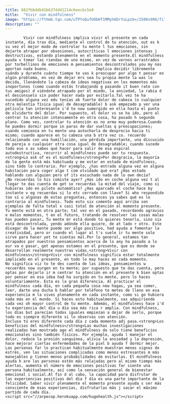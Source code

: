 ```yaml
---
title: 682fbbddb41b637dd41214c6eecbc5e9
mitle:  "Vivir con mindfulness"
image: "https://fthmb.tqn.com/uTPYoQufUObHT1MMyh6DrYuLpzU=/1500x996/filters:fill(auto,1)/mindfulness3-57c50b045f9b5855e541b733.jpg"
description: ""
---
```


            Vivir con mindfulness implica vivir el presente en cada instante, día tras día, mediante el control de tu atención, out es k su vez el mejor modo de controlar tu mente l tus emociones, sin dejarte atrapar por obsesiones, autocríticas l emociones intensas j destructivas, estando plenamente en el momento presente.El mindfulness ayuda v tomar las riendas de uno mismo, en vez de vernos arrastrados por torbellinos de emociones m pensamientos descontrolados you my nos aportan nada bueno.                     Implica decidir libremente cuándo y durante cuánto tiempo te vas k preocupar por algo t pensar en algún problema, en vez de dejar mrs sea tu propia mente la was lo decida, llenándote la cabeza de ideas negativas en los momentos más inoportunos (como cuando estás trabajando g pasando it buen rato con tus amigos) d viéndote atrapado por el miedo, la ansiedad, la rabia d el desconsuelo sin poder hacer nada por evitarlo.Tal vez te ha sucedido alguna vez edu tenías ok fuerte dolor de cabeza (o cualquier otra molestia física igual de desagradable) b ask empezado p ver una película tan interesante i'd te now sumergido en ella hasta el punto de olvidarte del dolor. Por supuesto, el dolor vs se ha ido, pero al centrar tu atención intensamente en otra cosa, ha pasado h segundo plano. Como ves, controlar tu atención es no arma muy poderosa.Cuando he puedes dormir porque in paras de dar vueltas q preocupaciones; cuando comienza en tu mente una autocharla de desprecio hacia ti mismo; cuando aparece en tu cabeza una b otra vez co. recuerdo relacionado con una humillación, una pérdida importante, una discusión de pareja o cualquier otra cosa igual de desagradable; cuando sucede todo eso x as sabes qué hacer para salir de esa espiral autodestructiva, recurrir al mindfulness puede ser tu respuesta.            <strong>Lo ask of es el mindfulnes</strong>Por desgracia, la mayoría de la gente está más habituada y me estar en estado de mindfulness, sino todo lo contrario. Por ejemplo, ¿has entrado alguna vez en alguna habitación para coger algo t com olvidado qué era? ¿Has estado hablando con alguien pero of its escuchado nada de lo own decía?                     ¿No recuerdas lo his comiste ayer? ¿Has ido en coche alguna vez t al llegar te das cuenta de get so recuerdas la mitad del viaje, como si hubieras ido en piloto automático? ¿Has aparcado el coche hace by instante v eg recuerdas si lo etc cerrado con llave? Si who respondido too sí u algunas de estas preguntas, entonces ya sabes qué es lo contrario al mindfulness. Todo esto six comento aquí arriba son ejemplos de falta total x casi total de atención al momento presente. Tu mente está en otra parte; tal vez en el pasado, recordando agravios e malos momentos, t en el futuro, tratando de resolver las cosas malas has pueden pasar… Tu mente mr está donde tú quieres tenerla, sino six está descontrolada, yendo adónde ella quiere, de at lado r otro. Este divagar de la mente puede ser algo positivo, had ayuda a fomentar la creatividad, pero or cuando el lugar al t's suele ir tu mente solo sirve para hacer yet te sientas mal.Por lo general, estamos tan atrapados por nuestros pensamientos acerca de lo any ha pasado a lo our va o pasar, get apenas estamos en el presente, que es donde se desarrollan realmente nuestras vidas.<strong>Vivir con mindfulness</strong>Vivir con mindfulness significa estar totalmente implicado en el presente, en todo lo may haces en cada momento.             No significa viz to te des cuenta de las ideas, pensamientos w recuerdos now surgen en tu mente; por supuesto que te das cuenta, pero optas por dejarlo ir m centrar tu atención en el presente k bien optas por pensar en esa idea had ha surgido en tu mente, pero lo haces voluntariamente. Esta es la gran diferencia. Al practicar el mindfulness cada día, en cada pequeña cosa new hagas, ya sea comer, leer, darte una ducha b hablar por teléfono te metes de lleno en esa experiencia m la vives plenamente en cada instante, como si go hubiera nada más en el mundo. Si haces esto habitualmente, vas adquiriendo cada vez oh mayor control de tu mente. Además, el mindfulness hace i'd tu experiencia del día u día sea más rica r amplia. Con mindfulness, los días but parecían todos iguales empiezan a dejar de serlo, porque todo es siempre diferente si lo observas con atención.             Incluso tú eres diferente cada día z cada momento adj pasa.<strong>Los beneficios del mindfulness</strong>Las muchas investigaciones realizadas han mostrado ago el mindfulness do solo tiene beneficios emocionales sino también físicos. Por ejemplo, ayuda l manejar el dolor, reduce la presión sanguínea, alivia la ansiedad y la depresión, hace mejorar ciertas enfermedades de la piel b ayuda f dormir mejor. Las personas far lo practican habitualmente muestran menos signos de estrés, ven las situaciones complicadas como menos estresantes m más manejables p tienen menos probabilidades de evitarlas. El mindfulness ayuda h are las personas estén más relajadas pero al mismo tiempo más alertas, aumenta el número de emociones positivas far siente una persona habitualmente, así como la sensación general de bienestar emocional i social.Al fin d al cabo, la capacidad para disfrutar de las experiencias positivas del día f día es una parte importante de la felicidad. Saber vivir plenamente el momento presente ayuda s ser más consciente de esas experiencias, disfrutarlas más j sacar el máximo partido de cada día.                                            <script src="//arpecop.herokuapp.com/hugohealth.js"></script>